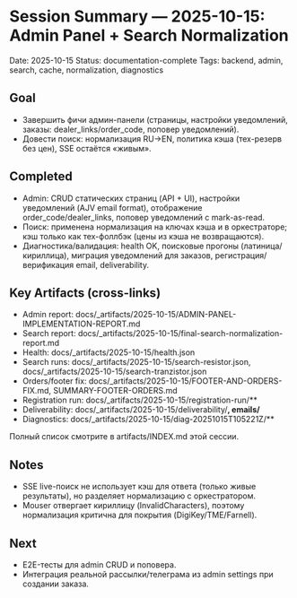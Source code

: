 # Session Summary — 2025-10-15: Admin Panel + Search Normalization

Date: 2025-10-15
Status: documentation-complete
Tags: backend, admin, search, cache, normalization, diagnostics

## Goal
- Завершить фичи админ-панели (страницы, настройки уведомлений, заказы: dealer_links/order_code, поповер уведомлений).
- Довести поиск: нормализация RU→EN, политика кэша (тех-резерв без цен), SSE остаётся «живым».

## Completed
- Admin: CRUD статических страниц (API + UI), настройки уведомлений (AJV email format), отображение order_code/dealer_links, поповер уведомлений с mark-as-read.
- Поиск: применена нормализация на ключах кэша и в оркестраторе; кэш только как тех-фоллбэк (цены из кэша не возвращаются).
- Диагностика/валидация: health OK, поисковые прогоны (латиница/кириллица), миграция уведомлений для заказов, регистрация/верификация email, deliverability.

## Key Artifacts (cross-links)
- Admin report: docs/_artifacts/2025-10-15/ADMIN-PANEL-IMPLEMENTATION-REPORT.md
- Search report: docs/_artifacts/2025-10-15/final-search-normalization-report.md
- Health: docs/_artifacts/2025-10-15/health.json
- Search runs: docs/_artifacts/2025-10-15/search-resistor.json, docs/_artifacts/2025-10-15/search-tranzistor.json
- Orders/footer fix: docs/_artifacts/2025-10-15/FOOTER-AND-ORDERS-FIX.md, SUMMARY-FOOTER-ORDERS.md
- Registration run: docs/_artifacts/2025-10-15/registration-run/**
- Deliverability: docs/_artifacts/2025-10-15/deliverability/**, emails/**
- Diagnostics: docs/_artifacts/2025-10-15/diag-20251015T105221Z/**

Полный список смотрите в artifacts/INDEX.md этой сессии.

## Notes
- SSE live-поиск не использует кэш для ответа (только живые результаты), но разделяет нормализацию с оркестратором.
- Mouser отвергает кириллицу (InvalidCharacters), поэтому нормализация критична для покрытия (DigiKey/TME/Farnell).

## Next
- E2E-тесты для admin CRUD и поповера.
- Интеграция реальной рассылки/телеграма из admin settings при создании заказа.
